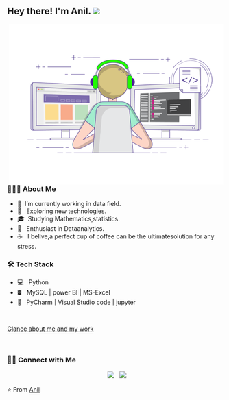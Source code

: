 <h2> Hey there! I'm Anil. <img src="https://github.com/souvikguria98/souvikguria98/blob/master/Hi.gif" width="25"></h2>
<img align="right" alt="GIF" src="https://raw.githubusercontent.com/devSouvik/devSouvik/master/gif3.gif" width="500"/>

<h3> 👨🏻‍💻 About Me </h3>

- 🔭 &nbsp;I’m currently working in data field.
- 🤔 &nbsp; Exploring new technologies.
- 🎓  &nbsp;Studying Mathematics,statistics.
- 🌱 &nbsp; Enthusiast in Dataanalytics.
- ☕ &nbsp; I belive,a perfect cup of coffee can be the ultimatesolution for any stress. 

<h3>🛠 Tech Stack</h3>

- 💻 &nbsp; Python 
- 🛢 &nbsp; MySQL | power BI | MS-Excel
- 🔧 &nbsp; PyCharm | Visual Studio code | jupyter 

<br>



[Glance about me and my work](https://linktr.ee/saivaraprasad_09?utm_source=linktree_admin_share)




</br>

<h3> 🤝🏻 Connect with Me </h3>

<p align="center">
&nbsp; <a href="https://www.linkedin.com/in/anil-kumar-15a273247/" target="_blank" rel="noopener noreferrer"><img src="https://img.icons8.com/plasticine/100/000000/linkedin.png" width="50" /></a>
&nbsp; <a href="mailto:hganilkumar2001@gmail.com" target="_blank" rel="noopener noreferrer"><img src="https://img.icons8.com/plasticine/100/000000/gmail.png"  width="50" /></a>
</p>

⭐️ From [Anil](https://github.com/18121A0477)
